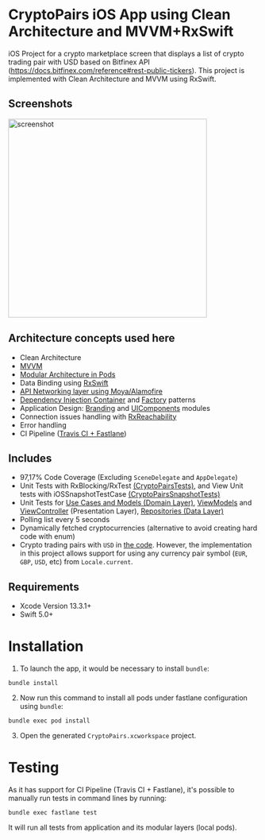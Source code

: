 # CryptoPairs iOS App using Clean Architecture and MVVM+RxSwift
iOS Project for a crypto marketplace screen that displays a list of crypto trading pair with USD based on Bitfinex API (https://docs.bitfinex.com/reference#rest-public-tickers). 
This project is implemented with Clean Architecture and MVVM using RxSwift.

## Screenshots
<img src="https://user-images.githubusercontent.com/28157771/173468059-27220a63-511a-45fd-ab56-7b7a4754ce4d.gif" alt="screenshot" width="400"/>

## Architecture concepts used here
* Clean Architecture
* [MVVM](CryptoPairs/Features/TickersList) 
* [Modular Architecture in Pods](LocalPods)
* Data Binding using [RxSwift](https://github.com/ReactiveX/RxSwift)
* [API Networking layer using Moya/Alamofire](LocalPods/Networking)
* [Dependency Injection Container](https://github.com/thiagocenturion/crypto-pairs-ios/blob/master/CryptoPairs/Application/DependencyContainer.swift) and [Factory](https://github.com/thiagocenturion/crypto-pairs-ios/blob/master/CryptoPairs/Application/ViewControllerFactory.swift) patterns
* Application Design: [Branding](LocalPods/Branding) and [UIComponents](LocalPods/UIComponents) modules
* Connection issues handling with [RxReachability](https://github.com/thiagocenturion/crypto-pairs-ios/blob/master/CryptoPairs/Features/TickersList/ViewModel/TickersListViewModel.swift?plain=1#L136-L145)
* Error handling
* CI Pipeline ([Travis CI + Fastlane](.travis.yml))
 
## Includes
* 97,17% Code Coverage (Excluding `SceneDelegate` and `AppDelegate`)
* Unit Tests with RxBlocking/RxTest [(CryptoPairsTests)](https://github.com/thiagocenturion/crypto-pairs-ios/tree/master/CryptoPairsTests), and View Unit tests with iOSSnapshotTestCase [(CryptoPairsSnapshotTests)](https://github.com/thiagocenturion/crypto-pairs-ios/tree/master/CryptoPairsSnapshotTests)
* Unit Tests for [Use Cases and Models (Domain Layer)](https://github.com/thiagocenturion/crypto-pairs-ios/tree/master/LocalPods/Domain/Domain/Tests/Specs), [ViewModels](https://github.com/thiagocenturion/crypto-pairs-ios/tree/master/CryptoPairsTests/Specs/Features/TickersList) and [ViewController](https://github.com/thiagocenturion/crypto-pairs-ios/tree/master/CryptoPairsSnapshotTests) (Presentation Layer), [Repositories (Data Layer)](https://github.com/thiagocenturion/crypto-pairs-ios/tree/master/CryptoPairsTests/Specs/Data)
* Polling list every 5 seconds
* Dynamically fetched cryptocurrencies (alternative to avoid creating hard code with enum)
* Crypto trading pairs with `USD` in [the code](https://github.com/thiagocenturion/crypto-pairs-ios/blob/master/CryptoPairs/Application/ViewControllerFactory.swift?plain=1#L28-L29). However, the implementation in this project allows support for using any currency pair symbol (`EUR`, `GBP`, `USD`, etc) from `Locale.current`.

## Requirements
* Xcode Version 13.3.1+  
* Swift 5.0+

# Installation
1. To launch the app, it would be necessary to install `bundle`:
```
bundle install
```

2. Now run this command to install all pods under fastlane configuration using `bundle`:
```
bundle exec pod install
```

3. Open the generated `CryptoPairs.xcworkspace` project.

# Testing
As it has support for CI Pipeline (Travis CI + Fastlane), it's possible to manually run tests in command lines by running:
```
bundle exec fastlane test
```
It will run all tests from application and its modular layers (local pods).

